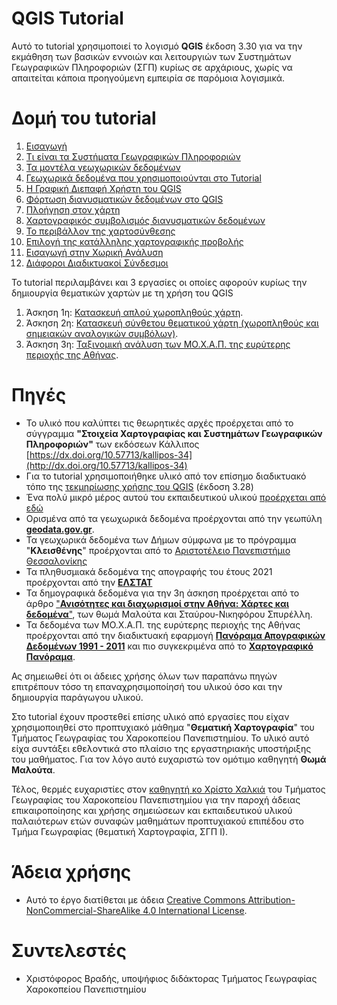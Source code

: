 
# QGIS Tutorial
Αυτό το tutorial χρησιμοποιεί το λογισμό **QGIS** έκδοση 3.30 για να την εκμάθηση των βασικών εννοιών και λειτουργιών των Συστημάτων Γεωγραφικών Πληροφοριών (ΣΓΠ) κυρίως σε αρχάριους, χωρίς να απαιτείται κάποια προηγούμενη εμπειρία σε παρόμοια λογισμικά.

# Δομή του tutorial

1. [Εισαγωγή](01_Εισαγωγή.md)
2. [Τι είναι τα Συστήματα Γεωγραφικών Πληροφοριών](02_Τι_είναι_τα_ΣΓΠ.md)
3. [Τα μοντέλα γεωχωρικών δεδομένων](03_Μοντέλα_Δεδομένων_στα_ΣΓΠ.md)
4. [Γεωχωρικά δεδομένα που χρησιμοποιούνται στο Tutorial](04_Γεωχωρικά_Δεδομένα.md)
5. [Η Γραφική Διεπαφή Χρήστη του QGIS](05_Γραφική_Διεπαφή_QGIS.md)
6. [Φόρτωση διανυσματικών δεδομένων στο QGIS](06_Φόρτωση_Διανυσματικών_Δεδομένων.md)
7. [Πλοήγηση στον χάρτη](07_Πλοήγηση_στον_χάρτη.md)
8. [Χαρτογραφικός συμβολισμός διανυσματικών δεδομένων](08_Χαρτογραφικός_Συμβολισμός.md)
9. [Το περιβάλλον της χαρτοσύνθεσης](09_Περιβάλλον_της_Χαρτοσύνθεσης.md)
10. [Επιλογή της κατάλληλης χαρτογραφικής προβολής](10_Επιλογή_Κατάλληλης_Χαρτογραφικής_Προβολής.md)
11. [Εισαγωγή στην Χωρική Ανάλυση](11_Εισαγωγή_στη_Χωρική_Ανάλυση.md)
12. [Διάφοροι Διαδικτυακοί Σύνδεσμοι](12_Διαδικτυακοί_Σύνδεσμοι.md)

Το tutorial περιλαμβάνει και 3 εργασίες οι οποίες αφορούν κυρίως την δημιουργία θεματικών χαρτών με τη χρήση του QGIS
1. Άσκηση 1η: [Κατασκευή απλού χωροπληθούς χάρτη](Ασκήσεις/).
2. Άσκηση 2η: [Κατασκευή σύνθετου θεματικού χάρτη (χωροπληθούς και σημειακών αναλογικών συμβόλων)](Ασκήσεις/).
3. Άσκηση 3η: [Ταξινομική ανάλυση των ΜΟ.Χ.Α.Π. της ευρύτερης περιοχής της Αθήνας](Ασκήσεις/Πρακτική_Άσκηση_ΜΟΧΑΠ_Αθήνας.md).

# Πηγές
- Το υλικό που καλύπτει τις θεωρητικές αρχές προέρχεται από το σύγγραμμα **"Στοιχεία Χαρτογραφίας και Συστημάτων Γεωγραφικών Πληροφοριών"** των εκδόσεων Κάλλιπος [https://dx.doi.org/10.57713/kallipos-34](http://dx.doi.org/10.57713/kallipos-34) 
- Για το tutorial χρησιμοποιήθηκε υλικό από τον επίσημο διαδικτυακό τόπο της [τεκμηρίωσης χρήσης του QGIS](https://docs.qgis.org/3.28/en/docs/user_manual/index.html) (έκδοση 3.28)
- Ένα πολύ μικρό μέρος αυτού του εκπαιδευτικού υλικού [προέρχεται από εδώ](https://github.com/ucdavisdatalab/Intro-to-Desktop-GIS-with-QGIS)
- Ορισμένα από τα γεωχωρικά δεδομένα προέρχονται από την γεωπύλη [**geodata.gov.gr**](https://geodata.gov.gr).
- Τα γεωχωρικά δεδομένα των Δήμων σύμφωνα με το πρόγραμμα "**Κλεισθένης**" προέρχονται από το [Αριστοτέλειο Πανεπιστήμιο Θεσσαλονίκης](https://hardmin.heal-link.gr/el/dataset/b861a95e-b5ce-4c71-8a43-9fdefd2f1eb9)
- Τα πληθυσμιακά δεδομένα της απογραφής του έτους 2021 προέρχονται από την [**ΕΛΣΤΑΤ**](https://elstat-outsourcers.statistics.gr/Census2022_GR.pdf)
- Τα δημογραφικά δεδομένα για την 3η άσκηση προέρχεται από το άρθρο ["**Ανισότητες και διαχωρισμοί στην Αθήνα: Χάρτες και δεδομένα**"](https://www.athenssocialatlas.gr/άρθρο/ανισότητες-και-διαχωρισμοί-στην-αθήν/), των θωμά Μαλούτα και Σταύρου-Νικηφόρου Σπυρέλλη.
- Τα δεδομένα των ΜΟ.Χ.Α.Π. της ευρύτερης περιοχής της Αθήνας προέρχονται από την διαδικτυακή εφαρμογή [**Πανόραμα Απογραφικών Δεδομένων 1991 - 2011**](https://panorama.statistics.gr) και πιο συγκεκριμένα από το [**Χαρτογραφικό Πανόραμα**](https://panoramaps2.statistics.gr).

Ας σημειωθεί ότι οι άδειες χρήσης όλων των παραπάνω πηγών επιτρέπουν τόσο τη επαναχρησιμοποίησή του υλικού όσο και την δημιουργία παράγωγου υλικού.

Στο tutorial έχουν προστεθεί επίσης υλικό από εργασίες που είχαν χρησιμοποιηθεί στο προπτυχιακό μάθημα "**Θεματική Χαρτογραφία**" του Τμήματος Γεωγραφίας του Χαροκοπείου Πανεπιστημίου. Το υλικό αυτό είχα συντάξει εθελοντικά στο πλαίσιο της εργαστηριακής υποστήριξης του μαθήματος. Για τον λόγο αυτό ευχαριστώ τον ομότιμο καθηγητή **Θωμά Μαλούτα**.

Τέλος, θερμές ευχαριστίες στον [καθηγητή κο Χρίστο Χαλκιά](https://www.geo.hua.gr/μέλος-προσωπικού/χαλκιάς-χρίστος/) του Τμήματος Γεωγραφίας του Χαροκοπείου Πανεπιστημίου για την παροχή άδειας επικαιροποίησης και χρήσης σημειώσεων και εκπαιδευτικού υλικού παλαιότερων ετών συναφών μαθημάτων προπτυχιακού επιπέδου στο Τμήμα Γεωγραφίας (θεματική Χαρτογραφία, ΣΓΠ Ι).

# Άδεια χρήσης
- Αυτό το έργο διατίθεται με άδεια [Creative Commons Attribution-NonCommercial-ShareAlike 4.0 International License](http://creativecommons.org/licenses/by-nc-sa/4.0/).

# Συντελεστές
- Χριστόφορος Βραδής, υποψήφιος διδάκτορας Τμήματος Γεωγραφίας Χαροκοπείου Πανεπιστημίου
